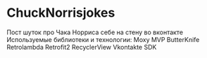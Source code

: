 # ChuckNorrisjokes
Пост шуток про Чака Норриса себе на стену во вконтакте
Используемые библиотеки и технологии:
Moxy MVP
ButterKnife
Retrolambda
Retrofit2
RecyclerView
Vkontakte SDK
